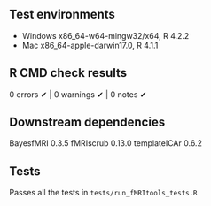 ## Test environments

* Windows x86_64-w64-mingw32/x64, R 4.2.2
* Mac x86_64-apple-darwin17.0, R 4.1.1

## R CMD check results

0 errors ✔ | 0 warnings ✔ | 0 notes ✔

## Downstream dependencies

BayesfMRI 0.3.5
fMRIscrub 0.13.0
templateICAr 0.6.2

## Tests

Passes all the tests in `tests/run_fMRItools_tests.R`
